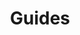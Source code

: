 ---
layout: apprendre-guides_index
title: Guides
category: guides
permalink: /apprendre/guides/
intro: Adding sketching to the design process is a great way to amplify software and hardware tools. Sketching provides a unique space that can help you think differently, generate a variety of ideas quickly, explore alternatives with less risk, and encourage constructive discussions with colleagues and clients.
bgimgheader: false
text-twtr: En train d'explorer la sélection de guides design by @MagDuWebdesign
current_nav: all
---